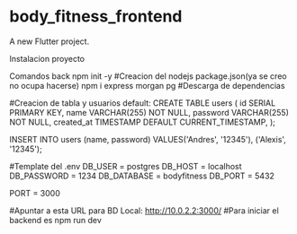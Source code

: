 # body_fitness_frontend

A new Flutter project.

Instalacion proyecto

Comandos back
npm init -y #Creacion del nodejs package.json(ya se creo no ocupa hacerse)
npm i express morgan pg #Descarga de dependencias

#Creacion de tabla y usuarios default:
CREATE TABLE users (
    id SERIAL PRIMARY KEY,
    name VARCHAR(255) NOT NULL,
    password VARCHAR(255) NOT NULL,
    created_at TIMESTAMP DEFAULT CURRENT_TIMESTAMP,
);

INSERT INTO users (name, password)
    VALUES('Andres', '12345'),
    ('Alexis', '12345');

#Template del .env
DB_USER = postgres
DB_HOST = localhost
DB_PASSWORD = 1234
DB_DATABASE = bodyfitness
DB_PORT = 5432

PORT = 3000

#Apuntar a esta URL para BD Local: http://10.0.2.2:3000/
#Para iniciar el backend es npm run dev

